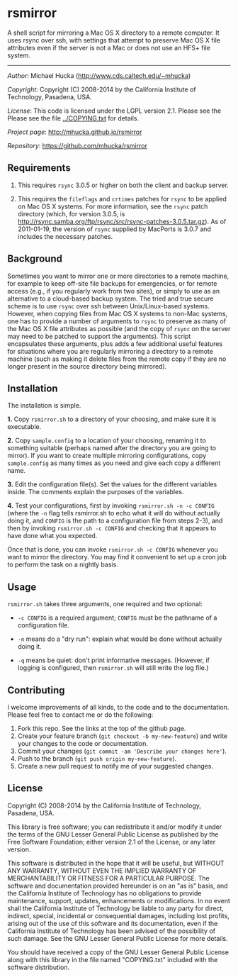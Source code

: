 rsmirror
========

A shell script for mirroring a Mac OS X directory to a remote computer.  It uses rsync over ssh, with settings that attempt to preserve Mac OS X file attributes even if the server is not a Mac or does not use an HFS+ file system.

----
*Author*:       Michael Hucka (http://www.cds.caltech.edu/~mhucka)

*Copyright*:    Copyright (C) 2008-2014 by the California Institute of Technology, Pasadena, USA.

*License*:      This code is licensed under the LGPL version 2.1.  Please see the Please see the file [../COPYING.txt](https://raw.github.com/mhucka/rsmirror/master/COPYING.txt) for details.

*Project page*: http://mhucka.github.io/rsmirror

*Repository*:   https://github.com/mhucka/rsmirror


Requirements
------------

1. This requires `rsync` 3.0.5 or higher on both the client and backup server.

2. This requires the `fileflags` and `crtimes` patches for `rsync` to be applied on Mac OS X systems.  For more information, see the `rsync` patch directory (which, for version 3.0.5, is http://rsync.samba.org/ftp/rsync/src/rsync-patches-3.0.5.tar.gz).  As of 2011-01-19, the version of `rsync` supplied by MacPorts is 3.0.7 and includes the necessary patches.


Background
----------

Sometimes you want to mirror one or more directories to a remote machine, for example to keep off-site file backups for emergencies, or for remote access (e.g., if you regularly work from two sites), or simply to use as an alternative to a cloud-based backup system.  The tried and true secure scheme is to use `rsync` over ssh between Unix/Linux-based systems.  However, when copying files from Mac OS X systems to non-Mac systems, one has to provide a number of arguments to `rsync` to preserve as many of the Mac OS X file attributes as possible (and the copy of `rsync` on the server may need to be patched to support the arguments).  This script encapsulates these arguments, plus adds a few additional useful features for situations where you are regularly mirroring a directory to a remote machine (such as making it delete files from the remote copy if they are no longer present in the source directory being mirrored).


Installation
------------

The installation is simple.

**1.** Copy `rsmirror.sh` to a directory of your choosing, and make sure it is executable.

**2.** Copy `sample.config` to a location of your choosing, renaming it to something suitable (perhaps named after the directory you are going to mirror).  If you want to create multiple mirroring configurations, copy `sample.config` as many times as you need and give each copy a different name.

**3.** Edit the configuration file(s).  Set the values for the different variables inside.  The comments explain the purposes of the variables.

**4.** Test your configurations, first by invoking `rsmirror.sh -n -c CONFIG` (where the `-n` flag tells rsmirror.sh to echo what it will do without actually doing it, and `CONFIG` is the path to a configuration file from steps 2-3), and then by invoking `rsmirror.sh -c CONFIG` and checking that it appears to have done what you expected.

Once that is done, you can invoke `rsmirror.sh -c CONFIG` whenever you want to mirror the directory.  You may find it convenient to set up a cron job to perform the task on a nightly basis.


Usage
-----

`rsmirror.sh` takes three arguments, one required and two optional:

* `-c CONFIG` is a required argument; `CONFIG` must be the pathname of a configuration file.

* `-n` means do a "dry run": explain what would be done without actually doing it.

* `-q` means be quiet: don't print informative messages.  (However, if logging is configured, then `rsmirror.sh` will still write the log file.)


Contributing
------------

I welcome improvements of all kinds, to the code and to the documentation.
Please feel free to contact me or do the following:

1. Fork this repo.  See the links at the top of the github page.
2. Create your feature branch (`git checkout -b my-new-feature`) and write
your changes to the code or documentation.
3. Commit your changes (`git commit -am 'Describe your changes here'`).
4. Push to the branch (`git push origin my-new-feature`).
5. Create a new pull request to notify me of your suggested changes.


License
-------

Copyright (C) 2008-2014 by the California Institute of Technology, Pasadena, USA.

This library is free software; you can redistribute it and/or modify it under the terms of the GNU Lesser General Public License as published by the Free Software Foundation; either version 2.1 of the License, or any later version.

This software is distributed in the hope that it will be useful, but WITHOUT ANY WARRANTY, WITHOUT EVEN THE IMPLIED WARRANTY OF MERCHANTABILITY OR FITNESS FOR A PARTICULAR PURPOSE.  The software and documentation provided hereunder is on an "as is" basis, and the California Institute of Technology has no obligations to provide maintenance, support, updates, enhancements or modifications.  In no event shall the California Institute of Technology be liable to any party for direct, indirect, special, incidental or consequential damages, including lost profits, arising out of the use of this software and its documentation, even if the California Institute of Technology has been advised of the possibility of such damage.  See the GNU Lesser General Public License for more details.

You should have received a copy of the GNU Lesser General Public License along with this library in the file named "COPYING.txt" included with the software distribution.
